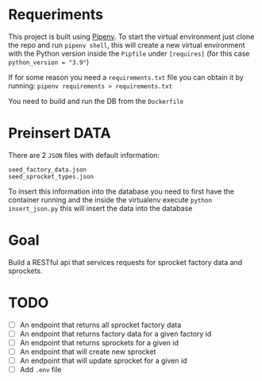 # Requeriments
This project is built using [Pipenv](https://pipenv.pypa.io/en/latest/).
To start the virtual environment just clone the repo and run `pipenv shell`, this will create a new virtual environment with the Python version inside the `Pipfile` under `[requires]` (for this case `python_version = "3.9"`)

If for some reason you need a `requirements.txt` file you can obtain it by running: `pipenv requirements > requirements.txt`

You need to build and run the DB from the `Dockerfile`

# Preinsert DATA
There are 2 `JSON` files with default information:
```
seed_factory_data.json
seed_sprocket_types.json
```
To insert this information into the database you need to first have the container running and the inside the virtualenv execute `python insert_json.py` this will insert the data into the database

# Goal
Build a RESTful api that services requests for sprocket factory data and sprockets.

# TODO
- [ ] An endpoint that returns all sprocket factory data
- [ ] An endpoint that returns factory data for a given factory id
- [ ] An endpoint that returns sprockets for a given id
- [ ] An endpoint that will create new sprocket
- [ ] An endpoint that will update sprocket for a given id
- [ ] Add `.env` file